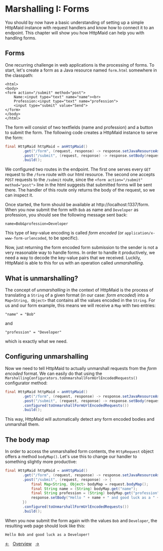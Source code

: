 # Marshalling I: Forms
You should by now have a basic understanding of setting up a simple
HttpMaid instance with request handlers and know how to connect
it to an endpoint. This chapter will show you how HttpMaid
can help you with handling forms.

## Forms
One recurring challenge in web applications is the processing of forms.
To start, let's create a form as a Java resource named `form.html` somewhere
in the classpath:
<!---[CodeSnippet] (file=../../examples/documentation/src/main/java/de/quantummaid/httpmaid/documentation/xx_marshalling/form.html)-->
```
<html>
<body>
<form action="/submit" method="post">
    Name:<input type="text" name="name"><br>
    Profession:<input type="text" name="profession">
    <input type="submit" value="Send">
</form>
</body>
</html>
```

The form will consist of two textfields (name and profession)
and a button to submit the form.
The following code creates a HttpMaid instance to serve the form:
<!---[CodeSnippet] (formMarshallingStep1)-->
```java
final HttpMaid httpMaid = anHttpMaid()
        .get("/form", (request, response) -> response.setJavaResourceAsBody("form.html"))
        .post("/submit", (request, response) -> response.setBody(request.bodyString()))
        .build();
```

We configured two routes in the endpoint. The first one serves every `GET` request
to the `/form` route with our html resource.
The second one accepts `POST` requests to the `/submit` route, since the
`<form action="/submit" method="post">` line in the html suggests that
submitted forms will be sent there. The handler of this route only returns
the body of the request, so we can inspect it.

Once started, the form should be available at http://localhost:1337/form.
When you now submit the form with `Bob` as name and `Developer` as profession,
you should see the following message sent back:
```
name=Bob&profession=Developer
```
This type of key-value encoding is called *form encoded* (or `application/x-www-form-urlencoded`,
to be specific). 

Now, just returning the form encoded form submission to the sender is not
a very reasonable way to handle forms. In order to handle it productively,
we need a way to decode the key-value pairs that we received.
Luckily, HttpMaid is able to this for us with an operation
called *unmarshalling*. 

## What is unmarshalling?
The concept of *unmarshalling* in the context of HttpMaid is the process of
translating a `String` of a given format (in our case: *form encoded*) into a `Map<String, Object>`
that contains all the values encoded in the `String`.
For us and our form example, this means we will receive a `Map` with two
entries:
```
"name" = "Bob"
```
and
```
"profession" = "Developer"
```
which is exactly what we need.

## Configuring unmarshalling
Now we need to tell HttpMaid to actually unmarshall requests from the *form encoded* format.
We can easily do that using the `MarshallingConfigurators.toUnmarshallFormUrlEncodedRequests()` configurator
method:
<!---[CodeSnippet] (formMarshallingStep2)-->
```java
final HttpMaid httpMaid = anHttpMaid()
        .get("/form", (request, response) -> response.setJavaResourceAsBody("form.html"))
        .post("/submit", (request, response) -> response.setBody(request.bodyString()))
        .configured(toUnmarshallFormUrlEncodedRequests())
        .build();
```

This way, HttpMaid will automatically detect any form encoded bodies
and unmarshall them.

## The body map
In order to access the unmarshalled form contents, the `HttpRequest` object
offers a method `bodyMap()`. Let's use this to change our handler to something
slightly more productive:
<!---[CodeSnippet] (formMarshallingStep3)-->
```java
final HttpMaid httpMaid = anHttpMaid()
        .get("/form", (request, response) -> response.setJavaResourceAsBody("form.html"))
        .post("/submit", (request, response) -> {
            final Map<String, Object> bodyMap = request.bodyMap();
            final String name = (String) bodyMap.get("name");
            final String profession = (String) bodyMap.get("profession");
            response.setBody("Hello " + name + " and good luck as a " + profession + "!");
        })
        .configured(toUnmarshallFormUrlEncodedRequests())
        .build();
```

When you now submit the form again with the values `Bob` and `Developer`,
the resulting web page should look like this:
```
Hello Bob and good luck as a Developer!
```

<!---[Nav]-->
[&larr;](../10_MultipartUploads.md)&nbsp;&nbsp;&nbsp;[Overview](../../README.md)&nbsp;&nbsp;&nbsp;[&rarr;](2_MarshallingAPIs.md)

